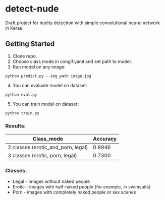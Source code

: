 # detect-nude
Draft project for nudity detection with simple convolutional neural network in Keras

## Getting Started

1. Clone repo.
2. Choose class mode in congif.yaml and set path to model.
3. Run model on any image:
```
python predict.py --img_path image.jpg
```
4. You can evaluate model on dataset:
```
python eval.py
```
5. You can train model on dataset:
```
python train.py
```

### Results:

| Class_mode  | Accuracy |
| ------------- | ------------- |
| 2 classes (erotic_and_porn, legal)  | 0.8946  |
| 3 classes (erotic, porn, legal) | 0.7300 |

### Classes:

* Legal - images without naked people
* Erotic - images with half-naked people (for example, in swimsuits)
* Porn - images with completely naked people or sex scenes
